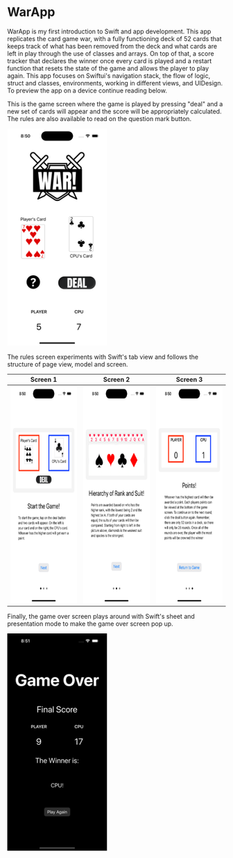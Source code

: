 # WarApp
WarApp is my first introduction to Swift and app development. This app replicates the card game war, with a fully functioning deck of 52 cards that keeps track of what has been removed from the deck and what cards are left in play through the use of classes and arrays. On top of that, a score tracker that declares the winner once every card is played and a restart function that resets the state of the game and allows the player to play again. This app focuses on Swiftui's navigation stack, the flow of logic, struct and classes, environments, working in different views, and UIDesign. To preview the app on a device continue reading below.

This is the game screen where the game is played by pressing "deal" and a new set of cards will appear and the score will be appropriately calculated. The rules are also available to read on the question mark button.

<img src="appPreviewImages/GameScreen.png" width="230" height="500"/>

The rules screen experiments with Swift's tab view and follows the structure of page view, model and screen.

Screen 1                                                                   |  Screen 2 | Screen 3 |
:-------------------------------------------------------------------------:|:-------------------------------------------------------------------------:|:-------------------------------------------------------------------------:
<img src="appPreviewImages/Rules1.png" width="230" height="500"/>  |  <img src="appPreviewImages/Rules2.png" width="230" height="500"/> | <img src="appPreviewImages/Rules3.png" width="230" height="500"/> |

Finally, the game over screen plays around with Swift's sheet and presentation mode to make the game over screen pop up.

<img src="appPreviewImages/GameOver.png" width="230" height="500"/>
